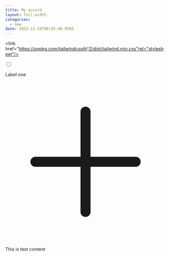 ```yaml
---
title: My accord
layout: full-width
categories:
  - new
date: 2022-11-16T00:03:48.950Z
---
```

<head>

<meta charset="UTF-8"><meta name="viewport" content="width=device-width, initial-scale=1.0"><meta http-equiv="X-UA-Compatible" content="ie=edge"><meta name="viewport" content="width=device-width, initial-scale=1.0"><link href="https://unpkg.com/tailwindcss@^2/dist/tailwind.min.css"rel="stylesheet"/><script src="https://cdn.tailwindcss.com"></script><script src="https://ajax.googleapis.com/ajax/libs/jquery/3.3.1/jquery.min.js"></script><script src="https://unpkg.com/tailwindcss-jit-cdn"></script></head>

<body><div class="shadow-md w-full md:w-2/3 mx-auto mt-4"><div class="overflow-hidden border-t"><label><input class ="absolute opacity-0 peer" type="checkbox" /><p class="p-5 inline-block">Label one</p><svg xmlns="http://www.w3.org/2000/svg" class="h-6 w-6 inline-block float-right mt-5 mr-2 border-2 rounded-full peer-checked:rotate-45 peer-checked:bg-indigo" fill="none" viewBox="0 0 24 24" stroke-width="1.5" stroke="currentColor" class="w-6 h-6"><path stroke-linecap="round" stroke-linejoin="round" d="M12 4.5v15m7.5-7.5h-15" /></svg>

<div class="bg-gray-300 max-h-0 peer-checked:max-h-screen "><p class="p-5">This is test content</p>

</div>

</label>

<!--Tab2-->

<div></div>

<!--Tab3-->

<div></div>

</div>



</body>

</html>